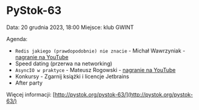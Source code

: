 # PyStok-63
Data: 20 grudnia 2023, 18:00 Miejsce: klub GWINT

Agenda:

* `Redis jakiego (prawdopodobnie) nie znacie` - Michał Wawrzyniak - [nagranie na YouTube](https://www.youtube.com/watch?v=Ldp7m05LW-E)
* Speed dating (przerwa na networking)
* `AsyncIO w praktyce` - Mateusz Rogowski - [nagranie na YouTube](https://www.youtube.com/watch?v=udiscpOubT4)
* Konkursy - Zgarnij książki i licencje Jetbrains
* After party

Więcej informacji: [http://pystok.org/pystok-63/](http://pystok.org/pystok-63/)
